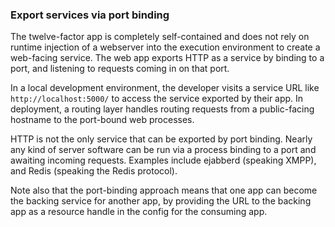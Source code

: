 ### Export services via port binding

The twelve-factor app is completely self-contained and does not rely on runtime injection of a webserver into the execution environment to create a web-facing service. The web app exports HTTP as a service by binding to a port, and listening to requests coming in on that port.

In a local development environment, the developer visits a service URL like `http://localhost:5000/` to access the service exported by their app. In deployment, a routing layer handles routing requests from a public-facing hostname to the port-bound web processes.

HTTP is not the only service that can be exported by port binding. Nearly any kind of server software can be run via a process binding to a port and awaiting incoming requests. Examples include ejabberd (speaking XMPP), and Redis (speaking the Redis protocol).

Note also that the port-binding approach means that one app can become the backing service for another app, by providing the URL to the backing app as a resource handle in the config for the consuming app.

